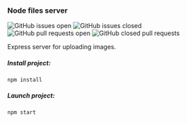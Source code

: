 ### Node files server

![GitHub issues open](https://img.shields.io/github/issues/Anton9408/node-files-server)
![GitHub issues closed](https://img.shields.io/github/issues-closed-raw/Anton9408/node-files-server)  
![GitHub pull requests open](https://img.shields.io/github/issues-pr-raw/Anton9408/node-files-server)
![GitHub closed pull requests](https://img.shields.io/github/issues-pr-closed-raw/Anton9408/node-files-server)

Express server for uploading images.

##### Install project:
```
npm install
```

##### Launch project:
```
npm start
```
